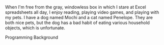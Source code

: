 When I'm free from the gray, windowless box in which I stare at Excel spreadsheets all day, I enjoy reading, playing video games, and playing with my pets. I have a dog named Mochi and a cat named Penelope. They are both nice pets, but the dog has a bad habit of eating various household objects, which is unfortunate.

Programming Background